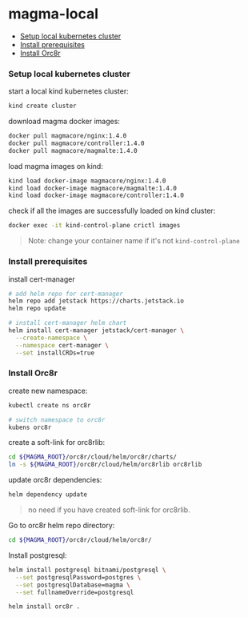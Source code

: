 # magma-local

- [Setup local kubernetes cluster](#setup-local-kubernetes-cluster)
- [Install prerequisites](#install-prerequisites)
- [Install Orc8r](#install-orc8r)

### Setup local kubernetes cluster

start a local kind kubernetes cluster:
```bash
kind create cluster
```

download magma docker images:
```bash
docker pull magmacore/nginx:1.4.0
docker pull magmacore/controller:1.4.0
docker pull magmacore/magmalte:1.4.0
```

load magma images on kind:
```bash
kind load docker-image magmacore/nginx:1.4.0
kind load docker-image magmacore/magmalte:1.4.0
kind load docker-image magmacore/controller:1.4.0
```

check if all the images are successfully loaded on kind cluster:
```bash
docker exec -it kind-control-plane crictl images
```
> Note: change your container name if it's not `kind-control-plane`

### Install prerequisites

install cert-manager
```bash
# add helm repo for cert-manager
helm repo add jetstack https://charts.jetstack.io
helm repo update

# install cert-manager helm chart
helm install cert-manager jetstack/cert-manager \
  --create-namespace \
  --namespace cert-manager \
  --set installCRDs=true
```

### Install Orc8r

create new namespace:
```bash
kubectl create ns orc8r

# switch namespace to orc8r
kubens orc8r
```

create a soft-link for orc8rlib:
```bash
cd ${MAGMA_ROOT}/orc8r/cloud/helm/orc8r/charts/
ln -s ${MAGMA_ROOT}/orc8r/cloud/helm/orc8rlib orc8rlib
```

update orc8r dependencies:
```bash
helm dependency update
```
> no need if you have created soft-link for orc8rlib.

Go to orc8r helm repo directory:
```bash
cd ${MAGMA_ROOT}/orc8r/cloud/helm/orc8r/
```

Install postgresql:
```bash
helm install postgresql bitnami/postgresql \
  --set postgresqlPassword=postgres \
  --set postgresqlDatabase=magma \
  --set fullnameOverride=postgresql
```

```bash
helm install orc8r .
```

